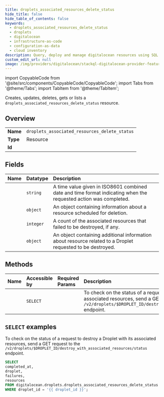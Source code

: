 ```yaml
---
title: droplets_associated_resources_delete_status
hide_title: false
hide_table_of_contents: false
keywords:
  - droplets_associated_resources_delete_status
  - droplets
  - digitalocean
  - infrastructure-as-code
  - configuration-as-data
  - cloud inventory
description: Query, deploy and manage digitalocean resources using SQL
custom_edit_url: null
image: /img/providers/digitalocean/stackql-digitalocean-provider-featured-image.png
---
```


import CopyableCode from '@site/src/components/CopyableCode/CopyableCode';
import Tabs from '@theme/Tabs';
import TabItem from '@theme/TabItem';

Creates, updates, deletes, gets or lists a <code>droplets_associated_resources_delete_status</code> resource.

## Overview
<table><tbody>
<tr><td><b>Name</b></td><td><code>droplets_associated_resources_delete_status</code></td></tr>
<tr><td><b>Type</b></td><td>Resource</td></tr>
<tr><td><b>Id</b></td><td><CopyableCode code="digitalocean.droplets.droplets_associated_resources_delete_status" /></td></tr>
</tbody></table>

## Fields
| Name | Datatype | Description |
|:-----|:---------|:------------|
| <CopyableCode code="completed_at" /> | `string` | A time value given in ISO8601 combined date and time format indicating when the requested action was completed. |
| <CopyableCode code="droplet" /> | `object` | An object containing information about a resource scheduled for deletion. |
| <CopyableCode code="failures" /> | `integer` | A count of the associated resources that failed to be destroyed, if any. |
| <CopyableCode code="resources" /> | `object` | An object containing additional information about resource related to a Droplet requested to be destroyed. |

## Methods
| Name | Accessible by | Required Params | Description |
|:-----|:--------------|:----------------|:------------|
| <CopyableCode code="droplets_get_destroy_associated_resources_status" /> | `SELECT` | <CopyableCode code="droplet_id" /> | To check on the status of a request to destroy a Droplet with its associated resources, send a GET request to the `/v2/droplets/$DROPLET_ID/destroy_with_associated_resources/status` endpoint. |

## `SELECT` examples

To check on the status of a request to destroy a Droplet with its associated resources, send a GET request to the `/v2/droplets/$DROPLET_ID/destroy_with_associated_resources/status` endpoint.


```sql
SELECT
completed_at,
droplet,
failures,
resources
FROM digitalocean.droplets.droplets_associated_resources_delete_status
WHERE droplet_id = '{{ droplet_id }}';
```